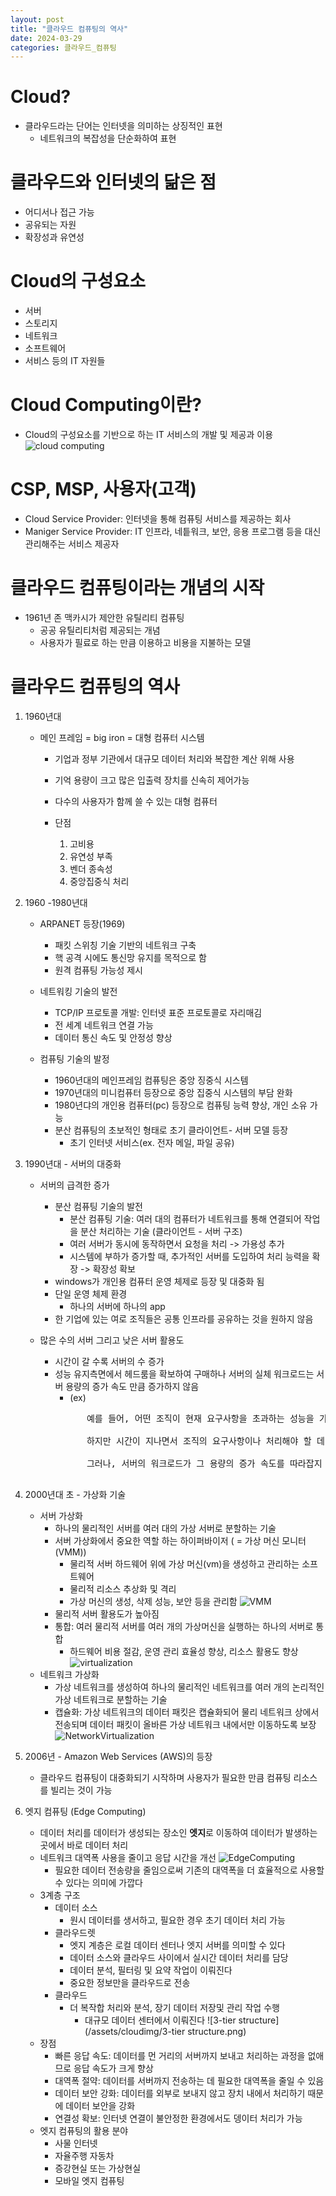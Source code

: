 ```yaml
---
layout: post
title: "클라우드 컴퓨팅의 역사"
date: 2024-03-29
categories: 클라우드_컴퓨팅
---
```

# Cloud?
- 클라우드라는 단어는 인터넷을 의미하는 상징적인 표현  
    - 네트워크의 복잡성을 단순화하여 표현  

# 클라우드와 인터넷의 닮은 점  
- 어디서나 접근 가능  
- 공유되는 자원  
- 확장성과 유연성  
  
# Cloud의 구성요소
- 서버  
- 스토리지  
- 네트워크  
- 소프트웨어  
- 서비스 등의 IT 자원들  
  
# Cloud Computing이란?  
- Cloud의 구성요소를 기반으로 하는 IT 서비스의 개발 및 제공과 이용  
![cloud computing](/assets/cloudimg/CloudComputing.png)

# CSP, MSP, 사용자(고객)  
- Cloud Service Provider: 인터넷을 통해 컴퓨팅 서비스를 제공하는 회사  
- Maniger Service Provider: IT 인프라, 네틑워크, 보안, 응용 프로그램 등을 대신 관리해주는 서비스 제공자  

# 클라우드 컴퓨팅이라는 개념의 시작  
- 1961년 존 맥카시가 제안한 유틸리티 컴퓨팅
    - 공공 유틸리티처럼 제공되는 개념
    - 사용자가 필료로 하는 만큼 이용하고 비용을 지불하는 모델  

# 클라우드 컴퓨팅의 역사  
1. 1960년대
    - 메인 프레임 = big iron = 대형 컴퓨터 시스템
        - 기업과 정부 기관에서 대규모 데이터 처리와 복잡한 계산 위해 사용
        - 기억 용량이 크고 많은 입출력 장치를 신속히 제어가능
        - 다수의 사용자가 함께 쓸 수 있는 대형 컴퓨터

        - 단점
            1. 고비용
            2. 유연성 부족
            3. 벤더 종속성
            4. 중앙집중식 처리

2. 1960 -1980년대
    - ARPANET 등장(1969)
        - 패킷 스위칭 기술 기반의 네트워크 구축
        - 핵 공격 시에도 통신망 유지를 목적으로 함
        - 원격 컴퓨팅 가능성 제시
    
    - 네트워킹 기술의 발전
        - TCP/IP 프로토콜 개발: 인터넷 표준 프로토콜로 자리매김
        - 전 세계 네트워크 연결 가능
        - 데이터 통신 속도 및 안정성 향상
    
    - 컴퓨팅 기술의 발정
        - 1960년대의 메인프레임 컴퓨팅은 중앙 징중식 시스템
        - 1970년대의 미니컴퓨터 등장으로 중앙 집중식 시스템의 부담 완화
        - 1980년댜의 개인용 컴퓨터(pc) 등장으로 컴퓨팅 능력 향상, 개인 소유 가능
        - 분산 컴퓨팅의 초보적인 형태로 초기 클라이언트- 서버 모델 등장
            - 초기 인터넷 서비스(ex. 전자 메일, 파일 공유)
    
3. 1990년대 - 서버의 대중화
    - 서버의 급격한 증가
        - 분산 컴퓨팅 기술의 발전
            - 분산 컴퓨팅 기술: 여러 대의 컴퓨터가 네트워크를 통해 연결되어 작업을 분산 처리하는 기술 (클라이언트 - 서버 구조)
            - 여러 서버가 동시에 동작하면서 요청을 처리 -> 가용성 추가
            - 시스템에 부하가 증가할 때, 추가적인 서버를 도입하여 처리 능력을 확장 -> 확장성 확보
        - windows가 개인용 컴퓨터 운영 체제로 등장 및 대중화 됨
        - 단일 운영 체제 환경
            - 하나의 서버에 하나의 app
        - 한 기업에 있는 여로 조직들은 공통 인프라를 공유하는 것을 원하지 않음

    - 많은 수의 서버 그리고 낮은 서버 활용도
        - 시간이 갈 수록 서버의 수 증가
        - 성능 유지측면에서 헤드룸을 확보하여 구매하나 서버의 실체 워크로드는 서버 용량의 증가 속도 만큼 증가하지 않음
            - (ex)
            <pre>
                예를 들어, 어떤 조직이 현재 요구사항을 초과하는 성능을 가진 서버를 구매했다면, 초기에는 대부분의 CPU가 대기 상태(idle)에 있을 것입니다. 이는 서버가 현재 처리해야 할 작업보다 더 많은 작업을 처리할 수 있는 준비가 되어 있음을 의미합니다.

                하지만 시간이 지나면서 조직의 요구사항이나 처리해야 할 데이터 양이 증가하더라도, 사전에 헤드룸을 확보해 둔 덕분에 서버는 추가적인 작업을 쉽게 처리할 수 있게 됩니다. 이로 인해 서버를 즉시 업그레이드하거나 교체할 필요 없이 더 긴 시간 동안 안정적으로 서비스를 제공할 수 있습니다.

                그러나, 서버의 워크로드가 그 용량의 증가 속도를 따라잡지 못한다는 것은 또한 서버의 자원 일부가 지속적으로 유휴 상태에 있을 수 있음을 의미합니다. 이는 효율적인 자원 사용 측면에서 볼 때, 자원이 낭비되고 있다고 볼 수 있습니다
            </pre>

4. 2000년대 초 - 가상화 기술
    - 서버 가상화
        - 하나의 물리적인 서버를 여러 대의 가상 서버로 분할하는 기술
        - 서버 가상화에서 중요한 역할 하는 하이퍼바이저 ( = 가상 머신 모니터(VMM))
            - 물리적 서버 하드웨어 위에 가상 머신(vm)을 생성하고 관리하는 소프트웨어
            - 물리적 리소스 추상화 및 격리
            - 가상 머신의 생성, 삭제 성능, 보안 등을 관리함
![VMM](/assets/cloudimg/vmm.png)  
        - 물리적 서버 활용도가 높아짐
        - 통합: 여러 물리적 서버를 여러 개의 가상머신을 실행하는 하나의 서버로 통합
            - 하드웨어 비용 절감, 운영 관리 효율성 향상, 리소스 활용도 향상
![virtualization](/assets/cloudimg/virtualization.png)
    - 네트워크 가상화
        - 가상 네트워크를 생성하여 하나의 물리적인 네트워크를 여러 개의 논리적인 가상 네트워크로 분할하는 기술
        - 캡슐화: 가상 네트워크의 데이터 패킷은 캡슐화되어 물리 네트워크 상에서 전송되며 데이터 패킷이 올바른 가상 네트워크 내에서만 이동하도록 보장
![NetworkVirtualization](/assets/cloudimg/NetworkVirtualization.png)

5. 2006년 - Amazon Web Services (AWS)의 등장
    - 클라우드 컴퓨팅이 대중화되기 시작하며 사용자가 필요한 만큼 컴퓨팅 리소스를 빌리는 것이 가능

6. 엣지 컴퓨팅 (Edge Computing)
    - 데이터 처리를 데이터가 생성되는 장소인 **엣지**로 이동하여 데이터가 발생하는 곳에서 바로 데이터 처리
    - 네트워크 대역폭 사용을 줄이고 응답 시간을 개선
    ![EdgeComputing](/assets/cloudimg/EdgeComputing.png)
        - 필요한 데이터 전송량을 줄임으로써 기존의 대역폭을 더 효율적으로 사용할 수 있다는 의미에 가깝다
    - 3계층 구조
        - 데이터 소스
            - 원시 데이터를 생서하고, 필요한 경우 초기 데이터 처리 가능
        - 클라우드렛
            - 엣지 계층은 로컬 데이터 센터나 엣지 서버를 의미할 수 있다
            - 데이터 소스와 클라우드 사이에서 실시간 데이터 처리를 담당
            - 데이터 분석, 필터링 및 요약 작업이 이뤄진다
            - 중요한 정보만을 클라우드로 전송
        - 클라우드
            - 더 복작합 처리와 분석, 장기 데이터 저장및 관리 작업 수행
                - 대규모 데이터 센터에서 이뤄진다
    ![3-tier structure](/assets/cloudimg/3-tier structure.png)
    - 장점
        - 빠른 응답 속도: 데이터를 먼 거리의 서버까지 보내고 처리하는 과정을 없애므로 응답 속도가 크게 향상
        - 대역폭 절약: 데이터를 서버까지 전송하는 데 필요한 대역폭을 줄일 수 있음
        - 데이터 보안 강화: 데이터를 외부로 보내지 않고 장치 내에서 처리하기 때문에 데이터 보안을 강화
        - 연결성 확보: 인터넷 연결이 불안정한 환경에서도 뎅이터 처리가 가능
    - 엣지 컴퓨팅의 활용 분야
        - 사물 인터넷
        - 자율주행 자동차
        - 증강현실 또는 가상현실
        - 모바일 엣지 컴퓨팅
